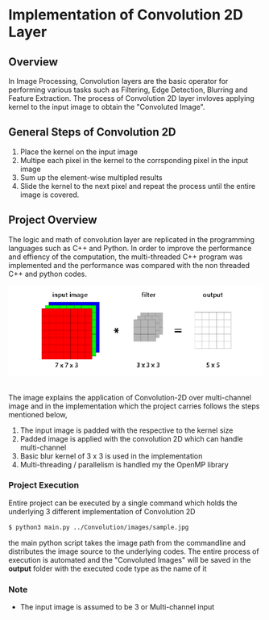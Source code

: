 # Implementation of Convolution 2D Layer 

## Overview
In Image Processing, Convolution layers are the basic operator for performing various tasks such as Filtering, Edge Detection, Blurring and Feature Extraction. The process of Convolution 2D layer invloves applying kernel to the input image to obtain the "Convoluted Image". 

## General Steps of Convolution 2D
1. Place the kernel on the input image 
2. Multipe each pixel in the kernel to the corrsponding pixel in the input image 
3. Sum up the element-wise multipled results
4. Slide the kernel to the next pixel and repeat the process until the entire image is covered.

## Project Overview
The logic and math of convolution layer are replicated in the programming languages such as C++ and Python. In order to improve the performance and effiency of the computation, the multi-threaded C++ program was implemented and the performance was compared with the non threaded C++ and python codes. 

<div style="text-align:center"><img src="images/conv2d.png"/></div>
<br/>

The image explains the application of Convolution-2D over multi-channel image and in the implementation which the project carries follows the steps mentioned below, 

1. The input image is padded with the respective to the kernel size 
2. Padded image is applied with the convolution 2D which can handle multi-channel 
3. Basic blur kernel of 3 x 3 is used in the implementation 
4. Multi-threading / parallelism is handled my the OpenMP library 

### Project Execution
Entire project can be executed by a single command which holds the underlying 3 different implementation of Convolution 2D<br/>

```Bash
$ python3 main.py ../Convolution/images/sample.jpg
```
the main python script takes the image path from the commandline and distributes the image source to the underlying codes. The entire process of execution is automated and the "Convoluted Images" will be saved in the <b>output</b> folder with the executed code type as the name of it

### Note
- The input image is assumed to be 3 or Multi-channel input 
